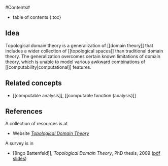 
#Contents#
* table of contents
{:toc}

## Idea

Topological domain theory is a generalization of [[domain theory]] that includes a wider collection of [[topological spaces]] than traditional domain theory. The generalization overcomes certain known limitations of domain theory, which is unable to model various awkward combinations of [[computability|computational]] features.

## Related concepts

* [[computable analysis]], [[computable function (analysis)]]

## References

A collection of resources is at

* Website _[Topological Domain Theory](http://homepages.inf.ed.ac.uk/als/Research/topological-domain-theory.html)_

A survey is in 

* [[Ingo Battenfeld]], _Topological Domain Theory_, PhD thesis, 2009 ([pdf slides](http://ls10-www.cs.uni-dortmund.de/~battenfeld/phdtalk.pdf))
